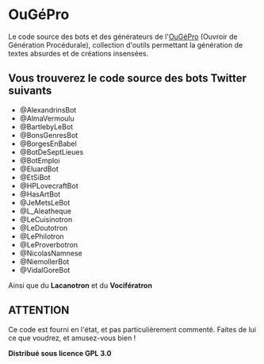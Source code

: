 # OuGéPro

Le code source des bots et des générateurs de l'[OuGéPro](https://www.cafedefaune.org/#ougepro) (Ouvroir de Génération Procédurale), collection d'outils permettant la génération de textes absurdes et de créations insensées.

## Vous trouverez le code source des bots Twitter suivants
* @AlexandrinsBot
* @AlmaVermoulu
* @BartlebyLeBot
* @BonsGenresBot
* @BorgesEnBabel
* @BotDeSeptLieues
* @BotEmploi
* @EluardBot
* @EtSiBot
* @HPLovecraftBot
* @HasArtBot
* @JeMetsLeBot
* @L_Aleatheque
* @LeCuisinotron
* @LeDoutotron
* @LePhilotron
* @LeProverbotron
* @NicolasNamnese
* @NiemollerBot
* @VidalGoreBot

Ainsi que du **Lacanotron** et du **Vocifératron**

## ATTENTION

Ce code est fourni en l'état, et pas particulièrement commenté.
Faites de lui ce que voudrez, et amusez-vous bien !

**Distribué sous licence GPL 3.0**
